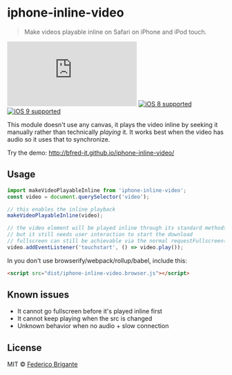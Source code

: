 # iphone-inline-video

> Make videos playable inline on Safari on iPhone and iPod touch.

[![gzipped size](https://badges.herokuapp.com/size/github/bfred-it/iphone-inline-video/master/dist/iphone-inline-video.browser.js?gzip=true&label=gzipped%20size)](#readme) [![iOS 8 supported](https://img.shields.io/badge/iOS%20Safari-8-brightgreen.svg)](#no-link) [![iOS 9 supported](https://img.shields.io/badge/iOS%20Safari-9-brightgreen.svg)](#no-link)

This module doesn't use any canvas, it plays the video inline by seeking it manually rather than technically _playing_ it. It works best when the video has audio so it uses that to synchronize.

Try the demo: http://bfred-it.github.io/iphone-inline-video/

## Usage

```js
import makeVideoPlayableInline from 'iphone-inline-video';
const video = document.querySelector('video');

// this enables the inline playback
makeVideoPlayableInline(video);

// the video element will be played inline through its standard methods,
// but it still needs user interaction to start the download
// fullscreen can still be achievable via the normal requestFullscreen() API
video.addEventListener('touchstart', () => video.play());
```

In you don't use browserify/webpack/rollup/babel, include this:

```html
<script src="dist/iphone-inline-video.browser.js"></script>
```

## Known issues

 * It cannot go fullscreen before it's played inline first
 * It cannot keep playing when the src is changed
 * Unknown behavior when no audio + slow connection

## License

MIT © [Federico Brigante](http://twitter.com/bfred_it)
